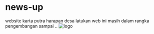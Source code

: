 # news-up
website karta putra harapan desa latukan
web ini masih dalam rangka pengembangan sampai ..
![logo](https://github.com/zakafahmi/news-up/blob/main/2021-02-15_05-26.png)
